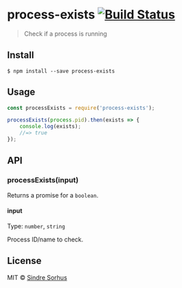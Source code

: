 # process-exists [![Build Status](https://travis-ci.org/sindresorhus/process-exists.svg?branch=master)](https://travis-ci.org/sindresorhus/process-exists)

> Check if a process is running


## Install

```
$ npm install --save process-exists
```


## Usage

```js
const processExists = require('process-exists');

processExists(process.pid).then(exists => {
	console.log(exists);
	//=> true
});
```


## API

### processExists(input)

Returns a promise for a `boolean`.

#### input

Type: `number`, `string`

Process ID/name to check.


## License

MIT © [Sindre Sorhus](http://sindresorhus.com)
